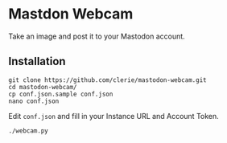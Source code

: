 # Mastdon Webcam
Take an image and post it to your Mastodon account.

## Installation
```
git clone https://github.com/clerie/mastodon-webcam.git
cd mastodon-webcam/
cp conf.json.sample conf.json
nano conf.json
```

Edit `conf.json` and fill in your Instance URL and Account Token.

```
./webcam.py
```
